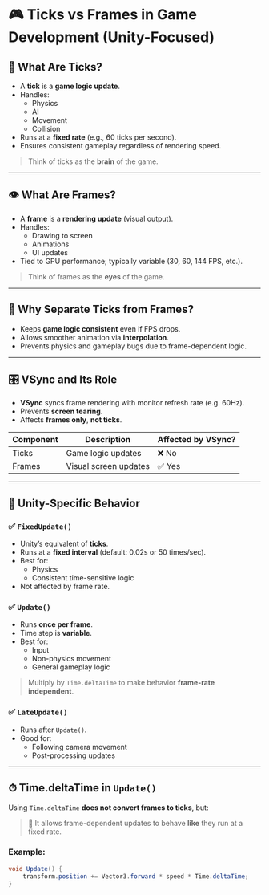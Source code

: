 # 🎮 Ticks vs Frames in Game Development (Unity-Focused)

## 🧠 What Are Ticks?
- A **tick** is a **game logic update**.
- Handles:
  - Physics
  - AI
  - Movement
  - Collision
- Runs at a **fixed rate** (e.g., 60 ticks per second).
- Ensures consistent gameplay regardless of rendering speed.

> Think of ticks as the **brain** of the game.

---

## 👁 What Are Frames?
- A **frame** is a **rendering update** (visual output).
- Handles:
  - Drawing to screen
  - Animations
  - UI updates
- Tied to GPU performance; typically variable (30, 60, 144 FPS, etc.).

> Think of frames as the **eyes** of the game.

---

## 🔁 Why Separate Ticks from Frames?
- Keeps **game logic consistent** even if FPS drops.
- Allows smoother animation via **interpolation**.
- Prevents physics and gameplay bugs due to frame-dependent logic.

---

## 🎛 VSync and Its Role
- **VSync** syncs frame rendering with monitor refresh rate (e.g. 60Hz).
- Prevents **screen tearing**.
- Affects **frames only**, **not ticks**.

| Component | Description                | Affected by VSync? |
|-----------|----------------------------|---------------------|
| Ticks     | Game logic updates         | ❌ No               |
| Frames    | Visual screen updates      | ✅ Yes              |

---

## 🧩 Unity-Specific Behavior

### ✅ `FixedUpdate()`
- Unity’s equivalent of **ticks**.
- Runs at a **fixed interval** (default: 0.02s or 50 times/sec).
- Best for:
  - Physics
  - Consistent time-sensitive logic
- Not affected by frame rate.

### ✅ `Update()`
- Runs **once per frame**.
- Time step is **variable**.
- Best for:
  - Input
  - Non-physics movement
  - General gameplay logic

> Multiply by `Time.deltaTime` to make behavior **frame-rate independent**.

### ✅ `LateUpdate()`
- Runs after `Update()`.
- Good for:
  - Following camera movement
  - Post-processing updates

---

## ⏱ Time.deltaTime in `Update()`

Using `Time.deltaTime` **does not convert frames to ticks**, but:

> 🎯 It allows frame-dependent updates to behave **like** they run at a fixed rate.

### Example:
```csharp
void Update() {
    transform.position += Vector3.forward * speed * Time.deltaTime;
}
